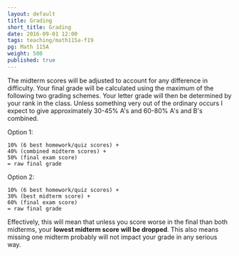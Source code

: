 ```yaml
---
layout: default
title: Grading
short_title: Grading
date: 2016-09-01 12:00
tags: teaching/math115a-f19
pg: Math 115A
weight: 500
published: true
---
```


The midterm scores will be adjusted to account for any difference in difficulty. Your final grade will be calculated using the maximum of the following two grading schemes. Your letter grade will then be determined by your rank in the class. Unless something very out of the ordinary occurs I expect to give approximately 30-45% A's and 60-80% A's and B's combined.

Option 1:

~~~
10% (6 best homework/quiz scores) +
40% (combined midterm scores) +
50% (final exam score)
= raw final grade
~~~

Option 2:

~~~
10% (6 best homework/quiz scores) +
30% (best midterm score) +
60% (final exam score)
= raw final grade
~~~

Effectively, this will mean that unless you score worse in the final than both midterms, your __lowest midterm score will be dropped__. This also means missing one midterm probably will not impact your grade in any serious way.
